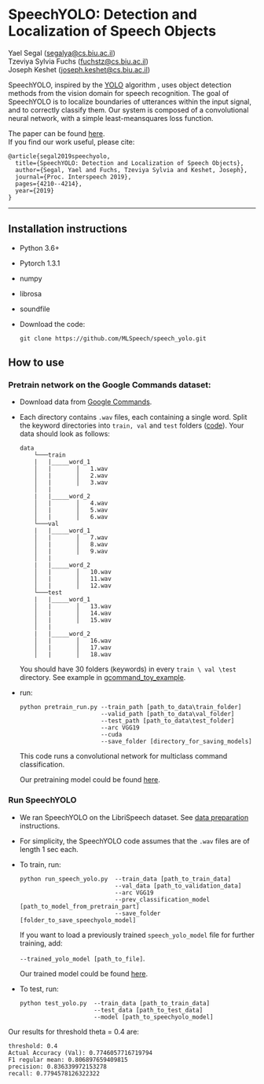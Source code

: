 # SpeechYOLO: Detection and Localization of Speech Objects

Yael Segal (segalya@cs.biu.ac.il)\
Tzeviya Sylvia Fuchs (fuchstz@cs.biu.ac.il) \
Joseph Keshet (joseph.keshet@cs.biu.ac.il)             


SpeechYOLO, inspired by the [YOLO](https://arxiv.org/pdf/1506.02640.pdf) algorithm , uses object detection methods from the vision domain for speech recognition. The goal of SpeechYOLO is to localize boundaries of utterances within the input signal, and to correctly classify them. Our system is composed of a convolutional neural network, with a simple least-meansquares loss function.


The paper can be found [here](https://arxiv.org/pdf/1904.07704.pdf). \
If you find our work useful, please cite: 
```
@article{segal2019speechyolo,
  title={SpeechYOLO: Detection and Localization of Speech Objects},
  author={Segal, Yael and Fuchs, Tzeviya Sylvia and Keshet, Joseph},
  journal={Proc. Interspeech 2019},
  pages={4210--4214},
  year={2019}
}
```

------


## Installation instructions

- Python 3.6+ 

- Pytorch 1.3.1

- numpy

- librosa

- soundfile

- Download the code:
    ```
    git clone https://github.com/MLSpeech/speech_yolo.git
    ```


## How to use

### Pretrain network on the Google Commands dataset:

- Download data from [Google Commands](http://download.tensorflow.org/data/speech_commands_v0.01.tar.gz).

- Each directory contains ```.wav``` files, each containing a single word. Split the keyword directories into ```train, val``` and ```test``` folders ([code](https://github.com/adiyoss/GCommandsPytorch/blob/master/make_dataset.py)). Your data should look as follows:

    ```
    data
	    └───train
	    |   |_____word_1
	    │   |       │   1.wav
	    │   |       │   2.wav
	    │   |       │   3.wav
	    │   |
	    |   |_____word_2
	    │   |       │   4.wav
	    │   |       │   5.wav
	    │   |       │   6.wav          
	    └───val
	    |   |_____word_1
	    │   |       │   7.wav
	    │   |       │   8.wav
	    │   |       │   9.wav
	    │   |
	    |   |_____word_2
	    │   |       │   10.wav
	    │   |       │   11.wav
	    │   |       │   12.wav     
	    └───test
	    |   |_____word_1
	    │   |       │   13.wav
	    │   |       │   14.wav
	    │   |       │   15.wav
	    │   |
	    |   |_____word_2
	    │   |       │   16.wav
	    │   |       │   17.wav
	    │   |       │   18.wav     
    ```
    You should have 30 folders (keywords) in every ```train \ val \test``` directory. See example in [gcommand_toy_example](https://github.com/MLSpeech/speech_yolo/tree/master/gcommand_toy_example).

- run:
	```
	python pretrain_run.py --train_path [path_to_data\train_folder]  
	                       --valid_path [path_to_data\val_folder] 
	                       --test_path [path_to_data\test_folder] 
	                       --arc VGG19 
	                       --cuda  
	                       --save_folder [directory_for_saving_models]  
	```
	
	This code runs a convolutional network for multiclass command classification. 

	Our pretraining model could be found [here](https://github.com/MLSpeech/speech_yolo/tree/master/gcommand_pretraining_model).

### Run SpeechYOLO

- We ran SpeechYOLO on the LibriSpeech dataset. See [data preparation](https://github.com/MLSpeech/speech_yolo/blob/master/librispeech_data_preparation.md) instructions.

- For simplicity, the SpeechYOLO code assumes that the `.wav` files are of length 1 sec each. 


- To train, run: 
	```
    python run_speech_yolo.py  --train_data [path_to_train_data]  
                               --val_data [path_to_validation_data]
                               --arc VGG19
                               --prev_classification_model [path_to_model_from_pretrain_part]
                               --save_folder [folder_to_save_speechyolo_model]
    ```

	If you want to load a previously trained `speech_yolo_model` file for further training, add:

	`--trained_yolo_model [path_to_file]`.

	Our trained model could be found [here](https://github.com/MLSpeech/speech_yolo/tree/master/speechyolo_model).

- To test, run:
	```
    python test_yolo.py  --train_data [path_to_train_data]  
                         --test_data [path_to_test_data]
                         --model [path_to_speechyolo_model]
    ```


Our results for threshold theta = 0.4 are:

````
threshold: 0.4
Actual Accuracy (Val): 0.7746057716719794
F1 regular mean: 0.806897659409815
precision: 0.836339972153278
recall: 0.7794578126322322
````



